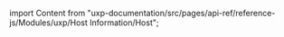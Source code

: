 
import Content from "uxp-documentation/src/pages/api-ref/reference-js/Modules/uxp/Host Information/Host";

<Content query="product=xd"/>
